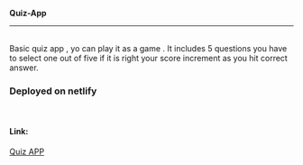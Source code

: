 <b>Quiz-App</b>
<hr>
<br>
Basic quiz app , yo can play it as a game . It includes 5 questions you have to select one out of five if it is right your score increment as you hit correct answer.
<br>
<h3>Deployed on netlify</h3>
<br>
<h4>Link:</h4> <a href="https://66752ab9edca86373d352262--inspiring-taiyaki-736bb6.netlify.app/">Quiz APP</a>
